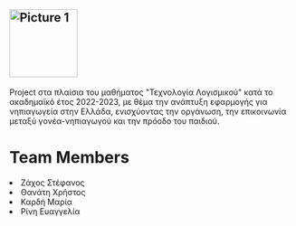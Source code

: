 ##  <img width="120" alt="Picture 1" src="https://user-images.githubusercontent.com/126786162/236292786-e7074d7f-7151-4fbf-8284-7d62dc2e45a4.png">

Project στα πλαίσια του μαθήματος "Τεχνολογία Λογισμικού" κατά το ακαδημαϊκό έτος 2022-2023, με θέμα την ανάπτυξη εφαρμογής για νηπιαγωγεία στην Ελλάδα, ενισχύοντας την οργάνωση, την επικοινωνία μεταξύ γονέα-νηπιαγωγού και την πρόοδο του παιδιού.

<h1> Team Members </h1>
<li>Ζάχος Στέφανος
<li>Θανάτη Χρήστος
<li>Καρδή Μαρία
<li>Ρίνη Ευαγγελία
